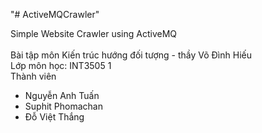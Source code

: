 "# ActiveMQCrawler" 

Simple Website Crawler using ActiveMQ
<br/><br/>
Bài tập môn Kiến trúc hướng đối tượng - thầy Võ Đình Hiếu<br/>
Lớp môn học: INT3505 1<br/>
Thành viên<br/>
- Nguyễn Anh Tuấn
- Suphit Phomachan
- Đỗ Việt Thắng
